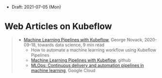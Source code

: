 * Draft: 2021-07-05 (Mon)

# Web Articles on Kubeflow

> * [Machine Learning Pipelines with Kubeflow](https://towardsdatascience.com/machine-learning-pipelines-with-kubeflow-4c59ad05522), George Novack, 2020-09-18, towards data science, 9 min read
>   * How to automate a machine learning workflow using Kubeflow Pipelines
>   * [Machine Learning Pipelines with Kubeflow](https://github.com/gnovack/kubeflow-pipelines), github
>   * [MLOps: Continuous delivery and automation pipelines in machine learning](https://cloud.google.com/architecture/mlops-continuous-delivery-and-automation-pipelines-in-machine-learning), Google Cloud





